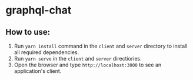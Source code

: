 # graphql-chat

## How to use:

1. Run `yarn install` command in the `client` and `server` directory to install all required dependencies.
2. Run `yarn serve` in the `client` and `server` directiories.
3. Open the browser and type `http://localhost:3000` to see an application's client.
